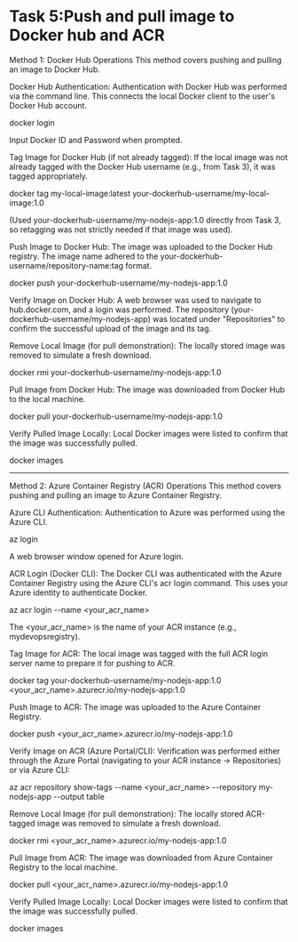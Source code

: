 Task 5:Push and pull image to Docker hub and ACR
=================================================================================================================================================================
Method 1: Docker Hub Operations
This method covers pushing and pulling an image to Docker Hub.

Docker Hub Authentication:
Authentication with Docker Hub was performed via the command line. This connects the local Docker client to the user's Docker Hub account.

docker login

Input Docker ID and Password when prompted.

Tag Image for Docker Hub (if not already tagged):
If the local image was not already tagged with the Docker Hub username (e.g., from Task 3), it was tagged appropriately.

docker tag my-local-image:latest your-dockerhub-username/my-local-image:1.0

(Used your-dockerhub-username/my-nodejs-app:1.0 directly from Task 3, so retagging was not strictly needed if that image was used).

Push Image to Docker Hub:
The image was uploaded to the Docker Hub registry. The image name adhered to the your-dockerhub-username/repository-name:tag format.

docker push your-dockerhub-username/my-nodejs-app:1.0

Verify Image on Docker Hub:
A web browser was used to navigate to hub.docker.com, and a login was performed. The repository (your-dockerhub-username/my-nodejs-app) was located under "Repositories" to confirm the successful upload of the image and its tag.

Remove Local Image (for pull demonstration):
The locally stored image was removed to simulate a fresh download.

docker rmi your-dockerhub-username/my-nodejs-app:1.0

Pull Image from Docker Hub:
The image was downloaded from Docker Hub to the local machine.

docker pull your-dockerhub-username/my-nodejs-app:1.0

Verify Pulled Image Locally:
Local Docker images were listed to confirm that the image was successfully pulled.

docker images

-----------------------------------------------------------------------------------------------------------------------------------------------------------------

Method 2: Azure Container Registry (ACR) Operations
This method covers pushing and pulling an image to Azure Container Registry.

Azure CLI Authentication:
Authentication to Azure was performed using the Azure CLI.

az login

A web browser window opened for Azure login.

ACR Login (Docker CLI):
The Docker CLI was authenticated with the Azure Container Registry using the Azure CLI's acr login command. This uses your Azure identity to authenticate Docker.

az acr login --name <your_acr_name>

The <your_acr_name> is the name of your ACR instance (e.g., mydevopsregistry).

Tag Image for ACR:
The local image was tagged with the full ACR login server name to prepare it for pushing to ACR.

docker tag your-dockerhub-username/my-nodejs-app:1.0 <your_acr_name>.azurecr.io/my-nodejs-app:1.0

Push Image to ACR:
The image was uploaded to the Azure Container Registry.

docker push <your_acr_name>.azurecr.io/my-nodejs-app:1.0

Verify Image on ACR (Azure Portal/CLI):
Verification was performed either through the Azure Portal (navigating to your ACR instance -> Repositories) or via Azure CLI:

az acr repository show-tags --name <your_acr_name> --repository my-nodejs-app --output table

Remove Local Image (for pull demonstration):
The locally stored ACR-tagged image was removed to simulate a fresh download.

docker rmi <your_acr_name>.azurecr.io/my-nodejs-app:1.0

Pull Image from ACR:
The image was downloaded from Azure Container Registry to the local machine.

docker pull <your_acr_name>.azurecr.io/my-nodejs-app:1.0

Verify Pulled Image Locally:
Local Docker images were listed to confirm that the image was successfully pulled.

docker images
